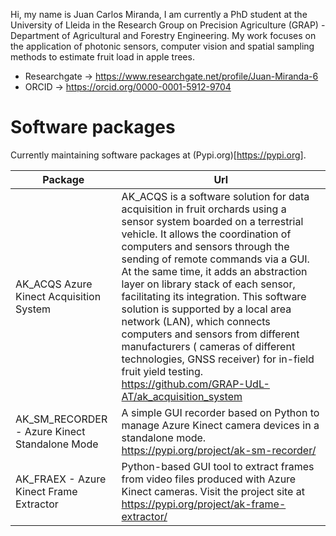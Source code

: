 Hi, my name is Juan Carlos Miranda, I am currently a PhD student at the University of Lleida in the Research Group on Precision Agriculture (GRAP) - Department of Agricultural and Forestry Engineering. My work focuses on the application of photonic sensors, computer vision and spatial sampling methods to estimate fruit load in apple trees.

* Researchgate -> https://www.researchgate.net/profile/Juan-Miranda-6
* ORCID -> https://orcid.org/0000-0001-5912-9704

# Software packages

Currently maintaining software packages at (Pypi.org)[https://pypi.org].

| Package                   | Url            |
|---------------------------|-------------------------|
| AK_ACQS Azure Kinect Acquisition System | AK_ACQS is a software solution for data acquisition in fruit orchards using a sensor system boarded on a terrestrial vehicle. It allows the coordination of computers and sensors through the sending of remote commands via a GUI. At the same time, it adds an abstraction layer on library stack of each sensor, facilitating its integration. This software solution is supported by a local area network (LAN), which connects computers and sensors from different manufacturers ( cameras of different technologies, GNSS receiver) for in-field fruit yield testing. https://github.com/GRAP-UdL-AT/ak_acquisition_system |
| AK_SM_RECORDER - Azure Kinect Standalone Mode | A simple GUI recorder based on Python to manage Azure Kinect camera devices in a standalone mode. https://pypi.org/project/ak-sm-recorder/ |
| AK_FRAEX - Azure Kinect Frame Extractor | Python-based GUI tool to extract frames from video files produced with Azure Kinect cameras. Visit the project site at https://pypi.org/project/ak-frame-extractor/ |
